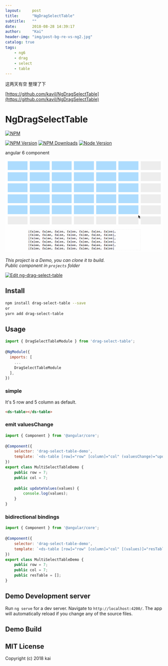 ```yaml
---
layout:     post
title:      "NgDragSelectTable"
subtitle:   ""
date:       2018-08-28 14:39:17
author:     "Kai"
header-img: "img/post-bg-re-vs-ng2.jpg"
catalog: true
tags:
    - ng6
    - drag 
    - select
    - table
---
```


这两天有空 整理了下

[https://github.com/kavil/NgDragSelectTable](https://github.com/kavil/NgDragSelectTable)

# NgDragSelectTable
[![NPM](https://nodei.co/npm/drag-select-table.png?downloads=true&downloadRank=true&stars=true)](https://nodei.co/npm/drag-select-table)

[![NPM Version][npm-image]][npm-url]
[![NPM Downloads][downloads-image]][downloads-url]
[![Node Version][node-image]][node-url]


[npm-image]: https://img.shields.io/npm/v/drag-select-table.svg?style=flat-square
[npm-url]: https://npmjs.org/package/drag-select-table

[downloads-image]: https://img.shields.io/npm/dm/drag-select-table.svg?style=flat-square
[downloads-url]: https://npmjs.org/package/drag-select-table

[node-image]: https://img.shields.io/node/v/phantom.svg?style=flat-square
[node-url]: https://nodejs.org/en/download/


angular 6 component

![预览图](../img/in-post/dragtable.gif)

*This project is a Demo, you can clone it to build.*<br>
*Public component in `projects` folder*<br>

[![Edit ng-drag-select-table](https://codesandbox.io/static/img/play-codesandbox.svg)](https://codesandbox.io/s/github/kavil/NgDragSelectTable/tree/master/)

## Install

```bash
npm install drag-select-table --save
or
yarn add drag-select-table
```

## Usage

```js
import { DragSelectTableModule } from 'drag-select-table';

@NgModule({
  imports: [
    ...
    DragSelectTableModule
  ],
})
```

### simple
It's 5 row and 5 column as default.
```html
<ds-table></ds-table>
```

### emit valuesChange

```js
import { Component } from '@angular/core';

@Component({
    selector: 'drag-select-table-demo',
    template: `<ds-table [row]="row" [column]="col" (valuesChange)="updateValues($event)"></ds-table>`
})
export class MultiSelectTableDemo {
    public row = 7;
    public col = 7;

    public updateValues(values) {
        console.log(values);
    }
}
```

### bidirectional bindings

```js
import { Component } from '@angular/core';

@Component({
    selector: 'drag-select-table-demo',
    template: `<ds-table [row]="row" [column]="col" [(values)]="resTable"></ds-table>`
})
export class MultiSelectTableDemo {
    public row = 7;
    public col = 7;
    public resTable = [];
}
```

## Demo Development server

Run `ng serve` for a dev server. Navigate to `http://localhost:4200/`. The app will automatically reload if you change any of the source files.

## Demo Build


## MIT License

Copyright (c) 2018 kai
